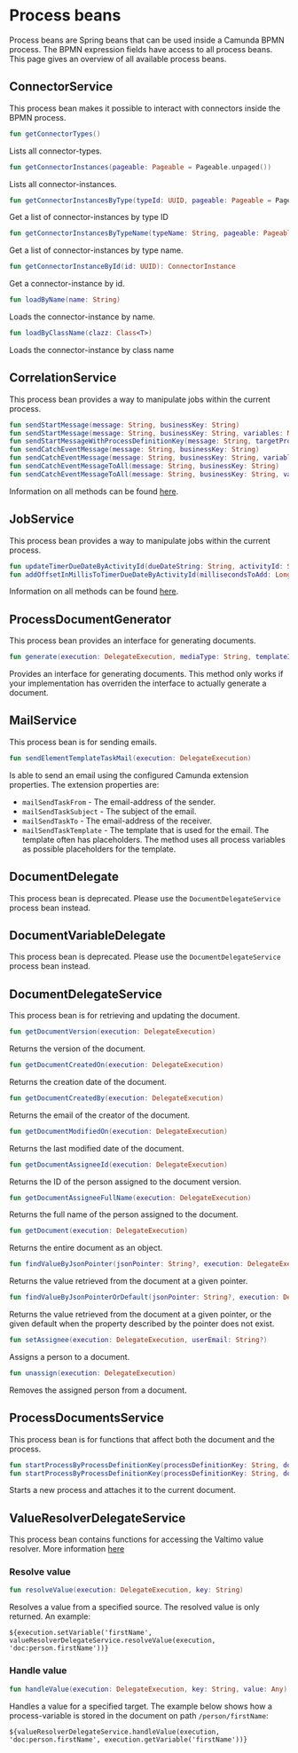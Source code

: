 # Process beans

Process beans are Spring beans that can be used inside a Camunda BPMN process. The BPMN expression fields have access to all process beans. This page gives an overview of all available process beans.

## ConnectorService

This process bean makes it possible to interact with connectors inside the BPMN process.

```kotlin
fun getConnectorTypes()
```

Lists all connector-types.

```kotlin
fun getConnectorInstances(pageable: Pageable = Pageable.unpaged())
```

Lists all connector-instances.

```kotlin
fun getConnectorInstancesByType(typeId: UUID, pageable: Pageable = Pageable.unpaged())
```

Get a list of connector-instances by type ID

```kotlin
fun getConnectorInstancesByTypeName(typeName: String, pageable: Pageable = Pageable.unpaged())
```

Get a list of connector-instances by type name.

```kotlin
fun getConnectorInstanceById(id: UUID): ConnectorInstance
```

Get a connector-instance by id.

```kotlin
fun loadByName(name: String)
```

Loads the connector-instance by name.

```kotlin
fun loadByClassName(clazz: Class<T>)
```

Loads the connector-instance by class name

## CorrelationService

This process bean provides a way to manipulate jobs within the current process.

```kotlin
fun sendStartMessage(message: String, businessKey: String)
fun sendStartMessage(message: String, businessKey: String, variables: Map<String, Any>?)
fun sendStartMessageWithProcessDefinitionKey(message: String, targetProcessDefinitionKey: String, businessKey: String, variables: Map<String, Any>?)
fun sendCatchEventMessage(message: String, businessKey: String)
fun sendCatchEventMessage(message: String, businessKey: String, variables: Map<String, Any>?)
fun sendCatchEventMessageToAll(message: String, businessKey: String)
fun sendCatchEventMessageToAll(message: String, businessKey: String, variables: Map<String, Any>?)
```

Information on all methods can be found [here](../../features/process/correlation-service.md).

## JobService

This process bean provides a way to manipulate jobs within the current process.

```kotlin
fun updateTimerDueDateByActivityId(dueDateString: String, activityId: String, execution: DelegateExecution)
fun addOffsetInMillisToTimerDueDateByActivityId(millisecondsToAdd: Long, activityId: String, execution: DelegateExecution)
```

Information on all methods can be found [here](../../features/process/job-service.md).

## ProcessDocumentGenerator

This process bean provides an interface for generating documents.

```kotlin
fun generate(execution: DelegateExecution, mediaType: String, templateIdentifier: String)
```

Provides an interface for generating documents. This method only works if your implementation has overriden the interface to actually generate a document.

## MailService

This process bean is for sending emails.

```kotlin
fun sendElementTemplateTaskMail(execution: DelegateExecution)
```

Is able to send an email using the configured Camunda extension properties. The extension properties are:

* `mailSendTaskFrom` - The email-address of the sender.
* `mailSendTaskSubject` - The subject of the email.
* `mailSendTaskTo` - The email-address of the receiver.
* `mailSendTaskTemplate` - The template that is used for the email. The template often has placeholders. The method uses all process variables as possible placeholders for the template.

## DocumentDelegate

This process bean is deprecated. Please use the `DocumentDelegateService` process bean instead.

## DocumentVariableDelegate

This process bean is deprecated. Please use the `DocumentDelegateService` process bean instead.

## DocumentDelegateService

This process bean is for retrieving and updating the document.

```kotlin
fun getDocumentVersion(execution: DelegateExecution)
```

Returns the version of the document.

```kotlin
fun getDocumentCreatedOn(execution: DelegateExecution)
```

Returns the creation date of the document.

```kotlin
fun getDocumentCreatedBy(execution: DelegateExecution)
```

Returns the email of the creator of the document.

```kotlin
fun getDocumentModifiedOn(execution: DelegateExecution)
```

Returns the last modified date of the document.

```kotlin
fun getDocumentAssigneeId(execution: DelegateExecution)
```

Returns the ID of the person assigned to the document version.

```kotlin
fun getDocumentAssigneeFullName(execution: DelegateExecution)
```

Returns the full name of the person assigned to the document.

```kotlin
fun getDocument(execution: DelegateExecution)
```

Returns the entire document as an object.

```kotlin
fun findValueByJsonPointer(jsonPointer: String?, execution: DelegateExecution?)
```

Returns the value retrieved from the document at a given pointer.

```kotlin
fun findValueByJsonPointerOrDefault(jsonPointer: String?, execution: DelegateExecution, defaultValue: Any)
```

Returns the value retrieved from the document at a given pointer, or the given default when the property described by the pointer does not exist.

```kotlin
fun setAssignee(execution: DelegateExecution, userEmail: String?)
```

Assigns a person to a document.

```kotlin
fun unassign(execution: DelegateExecution)
```

Removes the assigned person from a document.

## ProcessDocumentsService

This process bean is for functions that affect both the document and the process.

```kotlin
fun startProcessByProcessDefinitionKey(processDefinitionKey: String, documentId: String)
fun startProcessByProcessDefinitionKey(processDefinitionKey: String, documentId: String, variables: Map<String, Any>?)
```

Starts a new process and attaches it to the current document.

## ValueResolverDelegateService

This process bean contains functions for accessing the Valtimo value resolver. More information [here](modules/value-resolver.md)

### Resolve value

```kotlin
fun resolveValue(execution: DelegateExecution, key: String)
```

Resolves a value from a specified source. The resolved value is only returned. An example:

```spel
${execution.setVariable('firstName', valueResolverDelegateService.resolveValue(execution, 'doc:person.firstName'))}
```

### Handle value

```kotlin
fun handleValue(execution: DelegateExecution, key: String, value: Any)
```

Handles a value for a specified target. The example below shows how a process-variable is stored in the document on path `/person/firstName`:

```spel
${valueResolverDelegateService.handleValue(execution, 'doc:person.firstName', execution.getVariable('firstName'))}
```
